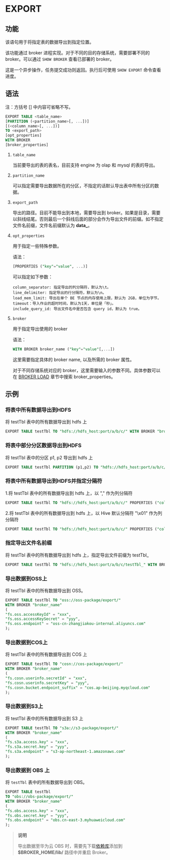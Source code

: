 # EXPORT

## 功能

该语句用于将指定表的数据导出到指定位置。

该功能通过 broker 进程实现。对于不同的目的存储系统，需要部署不同的 broker。可以通过 `SHOW BROKER` 查看已部署的 broker。

这是一个异步操作，任务提交成功则返回。执行后可使用 `SHOW EXPORT` 命令查看进度。

## 语法

注：方括号 [] 中内容可省略不写。

```sql
EXPORT TABLE <table_name>
[PARTITION (<partition_name>[, ...])]
[(<column_name>[, ...])]
TO <export_path>
[opt_properties]
WITH BROKER
[broker_properties]
```

1. `table_name`

    当前要导出的表的表名，目前支持 engine 为 olap 和 mysql 的表的导出。

2. `partition_name`

    可以指定需要导出数据所在的分区，不指定的话默认导出表中所有分区的数据。

3. `export_path`

    导出的路径。目前不能导出到本地，需要导出到 broker。如果是目录，需要以斜线结尾。否则最后一个斜线后面的部分会作为导出文件的前缀。如不指定文件名前缀，文件名前缀默认为 **data_**。

4. `opt_properties`

    用于指定一些特殊参数。

    语法：

    ```sql
    [PROPERTIES ("key"="value", ...)]
    ```

    可以指定如下参数：
    
    ```plain text
    column_separator: 指定导出的列分隔符，默认为\t。
    line_delimiter: 指定导出的行分隔符，默认为\n。
    load_mem_limit: 导出在单个 BE 节点的内存使用上限，默认为 2GB，单位为字节。
    timeout：导入作业的超时时间，默认为1天，单位是「秒」。
    include_query_id: 导出文件名中是否包含 query id，默认为 true。
    ```

5. `broker`

    用于指定导出使用的 broker

    语法：

    ```sql
    WITH BROKER broker_name ("key"="value"[,...])
    ```

    这里需要指定具体的 broker name, 以及所需的 broker 属性。

    对于不同存储系统对应的 broker，这里需要输入的参数不同。具体参数可以在 [BROKER LOAD](/sql-reference/sql-statements/data-manipulation/BROKER_LOAD.md) 章节中搜索 broker_properties。

## 示例

### 将表中所有数据导出到HDFS

将 testTbl 表中的所有数据导出到 hdfs 上

```sql
EXPORT TABLE testTbl TO "hdfs://hdfs_host:port/a/b/c/" WITH BROKER "broker_name" ("username"="xxx", "password"="yyy");
```

### 将表中部分分区数据导出到HDFS

将 testTbl 表中的分区 p1, p2 导出到 hdfs 上

```sql
EXPORT TABLE testTbl PARTITION (p1,p2) TO "hdfs://hdfs_host:port/a/b/c/" WITH BROKER "broker_name" ("username"="xxx", "password"="yyy");
```

### 将表中所有数据导出到HDFS并指定分隔符

1.将 testTbl 表中的所有数据导出到 hdfs 上，以 "," 作为列分隔符

```sql
EXPORT TABLE testTbl TO "hdfs://hdfs_host:port/a/b/c/" PROPERTIES ("column_separator"=",") WITH BROKER "broker_name" ("username"="xxx", "password"="yyy");
```

2.将 testTbl 表中的所有数据导出到 hdfs 上，以 Hive 默认分隔符 "\x01" 作为列分隔符

```sql
EXPORT TABLE testTbl TO "hdfs://hdfs_host:port/a/b/c/" PROPERTIES ("column_separator"="\\x01") WITH BROKER "broker_name";
```

### 指定导出文件名前缀

将 testTbl 表中的所有数据导出到 hdfs 上，指定导出文件前缀为 testTbl_

```sql
EXPORT TABLE testTbl TO "hdfs://hdfs_host:port/a/b/c/testTbl_" WITH BROKER "broker_name";
```

### 导出数据到OSS上

将 testTbl 表中的所有数据导出到 OSS。

```sql
EXPORT TABLE testTbl TO "oss://oss-package/export/"
WITH BROKER "broker_name"
(
"fs.oss.accessKeyId" = "xxx",
"fs.oss.accessKeySecret" = "yyy",
"fs.oss.endpoint" = "oss-cn-zhangjiakou-internal.aliyuncs.com"
);
```

### 导出数据到COS上

将 testTbl 表中的所有数据导出到 COS 上

```sql
EXPORT TABLE testTbl TO "cosn://cos-package/export/"
WITH BROKER "broker_name"
(
"fs.cosn.userinfo.secretId" = "xxx",
"fs.cosn.userinfo.secretKey" = "yyy",
"fs.cosn.bucket.endpoint_suffix" = "cos.ap-beijing.myqcloud.com"
);
```

### 导出数据到S3上

将 testTbl 表中的所有数据导出到 S3 上

```sql
EXPORT TABLE testTbl TO "s3a://s3-package/export/"
WITH BROKER "broker_name"
(
"fs.s3a.access.key" = "xxx",
"fs.s3a.secret.key" = "yyy",
"fs.s3a.endpoint" = "s3-ap-northeast-1.amazonaws.com"
);
```

### 导出数据到 OBS 上

将 `testTbl` 表中的所有数据导出到 OBS。

```sql
EXPORT TABLE testTbl 
TO "obs://obs-package/export/"
WITH BROKER "broker_name"
(
"fs.obs.access.key" = "xxx",
"fs.obs.secret.key" = "yyy",
"fs.obs.endpoint" = "obs.cn-east-3.myhuaweicloud.com"
);
```

> **说明**
>
> 导出数据至华为云 OBS 时，需要先下载[依赖库](https://github.com/huaweicloud/obsa-hdfs/releases/download/v45/hadoop-huaweicloud-2.8.3-hw-45.jar)添加到 **$BROKER_HOME/lib/** 路径中并重启 Broker。
